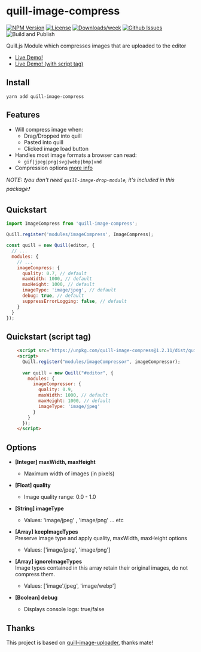 # quill-image-compress
<!-- [START badges] -->
[![NPM Version](https://img.shields.io/npm/v/quill-image-compress.svg)](https://www.npmjs.com/package/quill-image-compress)
[![License](https://img.shields.io/npm/l/quill-image-compress.svg)](https://github.com/benwinding/quill-image-compress/blob/master/LICENSE)
[![Downloads/week](https://img.shields.io/npm/dm/quill-image-compress.svg)](https://www.npmjs.com/package/quill-image-compress)
[![Github Issues](https://img.shields.io/github/issues/benwinding/quill-image-compress.svg)](https://github.com/benwinding/quill-image-compress)
![Build and Publish](https://github.com/benwinding/quill-image-compress/workflows/Build%20and%20Publish/badge.svg)
<!-- [END badges] -->

Quill.js Module which compresses images that are uploaded to the editor

- [Live Demo!](https://benwinding.github.io/quill-image-compress/src/demo.html)
- [Live Demo! (with script tag)](https://benwinding.github.io/quill-image-compress/src/demo-script-tag.html)

## Install
`yarn add quill-image-compress`

## Features

- Will compress image when:
  - Drag/Dropped into quill
  - Pasted into quill
  - Clicked image load button
- Handles most image formats a browser can read:
  - `gif|jpeg|png|svg|webp|bmp|vnd`
- Compression options [more info](#options)

_NOTE: :exclamation:you don't need `quill-image-drop-module`, it's included in this package:exclamation:_

## Quickstart

``` js
import ImageCompress from 'quill-image-compress';

Quill.register('modules/imageCompress', ImageCompress);

const quill = new Quill(editor, {
  // ...
  modules: {
    // ...
    imageCompress: {
      quality: 0.7, // default
      maxWidth: 1000, // default
      maxHeight: 1000, // default
      imageType: 'image/jpeg', // default
      debug: true, // default
      suppressErrorLogging: false, // default
    }
  }
});

```

## Quickstart (script tag)

``` html
    <script src="https://unpkg.com/quill-image-compress@1.2.11/dist/quill.imageCompressor.min.js"></script>
    <script>
      Quill.register("modules/imageCompressor", imageCompressor);
      
      var quill = new Quill("#editor", {
        modules: {
          imageCompressor: {
            quality: 0.9,
            maxWidth: 1000, // default
            maxHeight: 1000, // default
            imageType: 'image/jpeg'
          }
        }
      });
    </script>
```

## Options

- **[Integer] maxWidth, maxHeight**
  - Maximum width of images (in pixels)
- **[Float] quality**
  - Image quality range: 0.0 - 1.0
- **[String] imageType**
  - Values: 'image/jpeg' , 'image/png' ... etc
- **[Array] keepImageTypes**  
  Preserve image type and apply quality, maxWidth, maxHeight options
  - Values: ['image/jpeg', 'image/png']

- **[Array] ignoreImageTypes**  
  Image types contained in this array retain their original images, do not compress them.
  - Values: ['image'/jpeg', 'image/webp']

- **[Boolean] debug**
  - Displays console logs: true/false

## Thanks
This project is based on [quill-image-uploader](https://github.com/NoelOConnell/quill-image-uploader), thanks mate!

